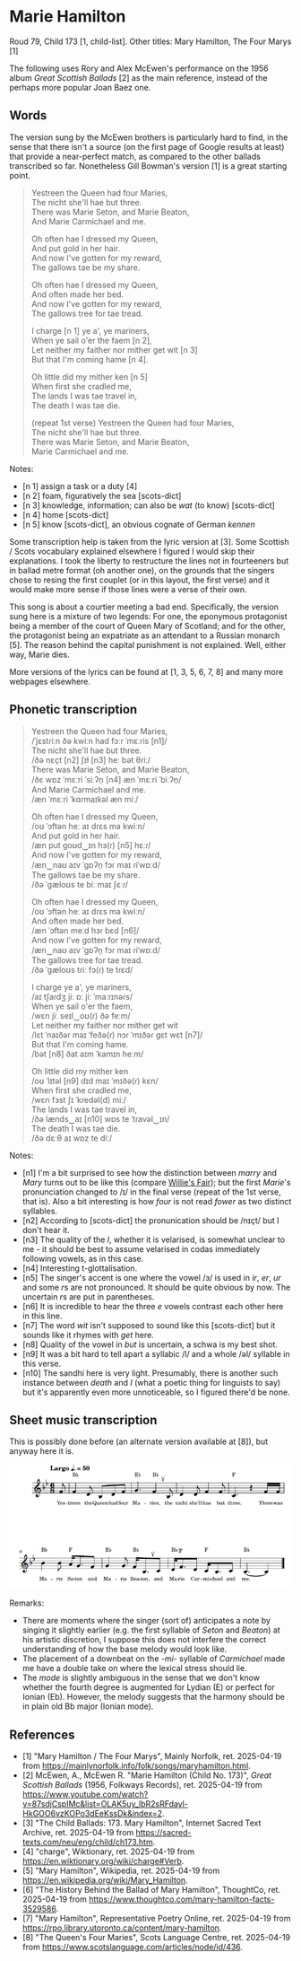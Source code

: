 # Marie Hamilton
Roud 79, Child 173 [1, child-list]. Other titles: Mary Hamilton, The Four Marys [1]

The following uses Rory and Alex McEwen's performance on the 1956 album *Great Scottish Ballads* [2] as the main reference, instead of the perhaps more popular Joan Baez one.

## Words
The version sung by the McEwen brothers is particularly hard to find, in the sense that there isn't a source (on the first page of Google results at least) that provide a near-perfect match, as compared to the other ballads transcribed so far. Nonetheless Gill Bowman's version [1] is a great starting point.

> Yestreen the Queen had four Maries,  
> The nicht she'll hae but three.  
> There was Marie Seton, and Marie Beaton,  
> And Marie Carmichael and me.  
>
> Oh often hae I dressed my Queen,  
> And put gold in her hair.  
> And now I've gotten for my reward,   
> The gallows tae be my share.  
>
> Oh often hae I dressed my Queen,  
> And often made her bed.  
> And now I've gotten for my reward,   
> The gallows tree for tae tread.  
>
> I charge [n 1] ye a', ye mariners,  
> When ye sail o'er the faem [n 2],  
> Let neither my faither nor mither get wit [n 3]  
> But that I'm coming hame [n 4].  
>
> Oh little did my mither ken [n 5]  
> When first she cradled me,  
> The lands I was tae travel in,  
> The death I was tae die.  
>
> (repeat 1st verse)
> Yestreen the Queen had four Maries,  
> The nicht she'll hae but three.  
> There was Marie Seton, and Marie Beaton,  
> Marie Carmichael and me.  

Notes:
- [n 1] assign a task or a duty [4]
- [n 2] foam, figuratively the sea [scots-dict]
- [n 3] knowledge, information; can also be *wat* (to know) [scots-dict]
- [n 4] home [scots-dict]
- [n 5] know [scots-dict], an obvious cognate of German *kennen*

Some transcription help is taken from the lyric version at [3]. Some Scottish / Scots vocabulary explained elsewhere I figured I would skip their explanations. I took the liberty to restructure the lines not in fourteeners but in ballad metre format (oh another one), on the grounds that the singers chose to resing the first couplet (or in this layout, the first verse) and it would make more sense if those lines were a verse of their own.

This song is about a courtier meeting a bad end. Specifically, the version sung here is a mixture of two legends: For one, the eponymous protagonist being a member of the court of Queen Mary of Scotland; and for the other, the protagonist being an expatriate as an attendant to a Russian monarch [5]. The reason behind the capital punishment is not explained. Well, either way, Marie dies.

More versions of the lyrics can be found at [1, 3, 5, 6, 7, 8] and many more webpages elsewhere.

## Phonetic transcription

> Yestreen the Queen had four Maries,  
> /ˈjɛstɾiːn ðə kwiːn had fɔːɾ ˈmɛːɾis [n1]/  
> The nicht she'll hae but three.  
> /ðə nɛçt [n2] ʃɪɫ [n3] heː bət θɾiː/  
> There was Marie Seton, and Marie Beaton,  
> /ðɛ wɒz ˈmɛːri ˈsiːʔn̩ [n4] æn ˈmɛːri ˈbiːʔn̩/  
> And Marie Carmichael and me.  
> /æn ˈmɛːri ˈkɑɾmaɪkəl æn miː/  
>
> Oh often hae I dressed my Queen,  
> /oʊ ˈɔftən heː aɪ dɾɛs ma kwiːn/  
> And put gold in her hair.  
> /æn put goʊd‿ɪn hɜ(ɾ) [n5] hɛːɾ/  
> And now I've gotten for my reward,   
> /æn‿naʊ aɪv ˈgɒʔn̩ fɔɾ maɪ ɾiˈwɒːd/  
> The gallows tae be my share.  
> /ðə ˈgæloʊs te biː maɪ ʃɛːɾ/  
>
> Oh often hae I dressed my Queen,  
> /oʊ ˈɔftən heː aɪ dɾɛs ma kwiːn/  
> And often made her bed.  
> /æn ˈɔftən meːd hɜɾ bɛd [n6]/  
> And now I've gotten for my reward,   
> /æn‿naʊ aɪv ˈgɒʔn̩ fɔɾ maɪ ɾiˈwɒːd/  
> The gallows tree for tae tread.  
> /ðə ˈgæloʊs tɾiː fɔ(ɾ) te tɾɛd/  
>
> I charge ye a', ye mariners,  
> /aɪ tʃaɾdʒ jiː ɒː jiː ˈmaːɾɪnəɾs/  
> When ye sail o'er the faem,  
> /wɛn jiː seɪl‿oʊ(ɾ) ðə feːm/  
> Let neither my faither nor mither get wit  
> /lɛt ˈnaɪðəɾ maɪ ˈfeðə(ɾ) nɔɾ ˈmɪðəɾ gɛt wɛt [n7]/  
> But that I'm coming hame.  
> /bət [n8] ðat aɪm ˈkamɪn heːm/  
>
> Oh little did my mither ken  
> /oʊ ˈlɪtəl [n9] dɪd maɪ ˈmɪðə(ɾ) kɛn/  
> When first she cradled me,  
> /wɛn fɜst ʃɪ ˈkɾedəl(d) miː/  
> The lands I was tae travel in,  
> /ðə lænds‿aɪ [n10] wɒs te ˈtɾavəl‿ɪn/  
> The death I was tae die.  
> /ðə dɛːθ aɪ wɒz te diː/  

Notes:
- [n1] I'm a bit surprised to see how the distinction between *marry* and *Mary* turns out to be like this (compare [Willie's Fair](./willies-fair.md)); but the first *Marie*'s pronunciation changed to /ɪ/ in the final verse (repeat of the 1st verse, that is). Also a bit interesting is how *four* is not read *fower* as two distinct syllables.
- [n2] According to [scots-dict] the pronunication should be /nɪçt/ but I don't hear it.
- [n3] The quality of the *l*, whether it is velarised, is somewhat unclear to me - it should be best to assume velarised in codas immediately following vowels, as in this case.
- [n4] Interesting t-glottalisation.
- [n5] The singer's accent is one where the vowel /ɜ/ is used in *ir*, *er*, *ur* and some *r*s are not pronounced. It should be quite obvious by now. The uncertain *r*s are put in parentheses.
- [n6] It is incredible to hear the three *e* vowels contrast each other here in this line.
- [n7] The word *wit* isn't supposed to sound like this [scots-dict] but it sounds like it rhymes with *get* here.
- [n8] Quality of the vowel in *but* is uncertain, a schwa is my best shot.
- [n9] It was a bit hard to tell apart a syllabic /l/ and a whole /əl/ syllable in this verse.
- [n10] The sandhi here is very light. Presumably, there is another such instance between *death* and *I* (what a poetic thing for linguists to say) but it's apparently even more unnoticeable, so I figured there'd be none.

## Sheet music transcription

This is possibly done before (an alternate version available at [8]), but anyway here it is.

![image](./music/Marie%20Hamilton.png)

Remarks:
- There are moments where the singer (sort of) anticipates a note by singing it slightly earlier (e.g. the first syllable of *Seton* and *Beaton*) at his artistic discretion, I suppose this does not interfere the correct understanding of how the base melody would look like.
- The placement of a downbeat on the *-mi-* syllable of *Carmichael* made me have a double take on where the lexical stress should lie.
- The *mode* is slightly ambiguous in the sense that we don't know whether the fourth degree is augmented for Lydian (E) or perfect for Ionian (Eb). However, the melody suggests that the harmony should be in plain old Bb major (Ionian mode).

## References

- [1] "Mary Hamilton / The Four Marys", Mainly Norfolk, ret. 2025-04-19 from https://mainlynorfolk.info/folk/songs/maryhamilton.html.
- [2] McEwen, A., McEwen R. "Marie Hamilton (Child No. 173)", *Great Scottish Ballads* (1956, Folkways Records), ret. 2025-04-19 from https://www.youtube.com/watch?v=87sdjCspIMc&list=OLAK5uy_lbR2sRFdayl-HkGOO6vzKOPo3dEeKssDk&index=2.
- [3] "The Child Ballads: 173. Mary Hamilton", Internet Sacred Text Archive, ret. 2025-04-19 from https://sacred-texts.com/neu/eng/child/ch173.htm.
- [4] "charge", Wiktionary, ret. 2025-04-19 from https://en.wiktionary.org/wiki/charge#Verb.
- [5] "Mary Hamilton", Wikipedia, ret. 2025-04-19 from https://en.wikipedia.org/wiki/Mary_Hamilton.
- [6] "The History Behind the Ballad of Mary Hamilton", ThoughtCo, ret. 2025-04-19 from https://www.thoughtco.com/mary-hamilton-facts-3529586.
- [7] "Mary Hamilton", Representative Poetry Online, ret. 2025-04-19 from https://rpo.library.utoronto.ca/content/mary-hamilton.
- [8] "The Queen's Four Maries", Scots Language Centre, ret. 2025-04-19 from https://www.scotslanguage.com/articles/node/id/436.
